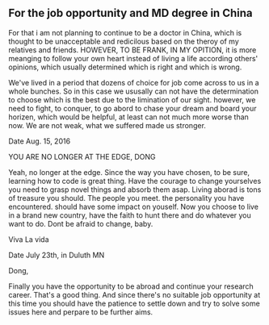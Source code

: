 ## For the job opportunity and MD degree in China

For that i am not planning to continue to be a doctor in China, which is thought to be unacceptable and redicilous based on the theroy of my relatives and friends. HOWEVER, TO BE FRANK, IN MY OPITION, it is more meanging to follow your own heart instead of living a life according others' opinions, which usually determined which is right and which is wrong.



We've lived in a period that dozens of choice for job come across to us in a whole bunches. So in this case we ususally can not have the determination to choose which is the best due to the limination of our sight. however, we need to fight, to conquer, to go abord to chase your dream and board your horizen, which would be helpful, at least can not much more worse than now. We are not weak, what we suffered made us stronger.



Date Aug. 15, 2016



YOU ARE NO LONGER AT THE EDGE, DONG

Yeah, no longer at the edge. Since the way you have chosen, to be sure, learning how to code is great thing. Have the courage to change yourselves you need to grasp novel things and absorb them asap. Living aborad is tons of treasure you should. The people you meet. the personality you have encountered. should have some impact on youself. Now you choose to live in a brand new country, have the faith to hunt there and do whatever you want to do. Dont be afraid to change, baby.

Viva La vida



Date July 23th, in Duluth MN

Dong,

Finally you have the opportunity to be abroad and continue your research career. That's a good thing. And since there's no suitable job opportunity at this time you should have the patience to settle down and try to solve some issues here and perpare to be further aims.



